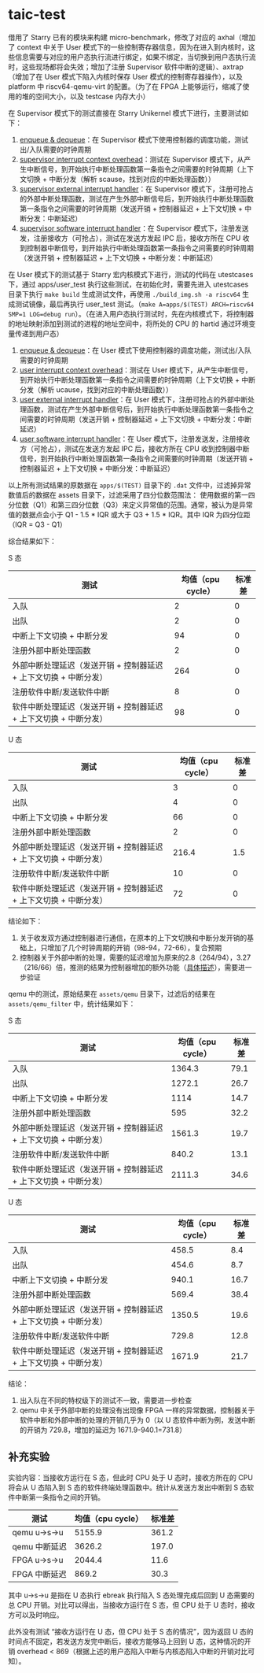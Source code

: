 # taic-test

借用了 Starry 已有的模块来构建 micro-benchmark，修改了对应的 axhal（增加了 context 中关于 User 模式下的一些控制寄存器信息，因为在进入到内核时，这些信息需要与对应的用户态执行流进行绑定，如果不绑定，当切换到用户态执行流时，这些现场都将会失效；增加了注册 Supervisor 软件中断的逻辑）、axtrap（增加了在 User 模式下陷入内核时保存 User 模式的控制寄存器操作），以及 platform 中 riscv64-qemu-virt 的配置。（为了在 FPGA 上能够运行，缩减了使用的堆的空间大小，以及 testcase 内存大小）

在 Supervisor 模式下的测试直接在 Starry Unikernel 模式下进行，主要测试如下：

1. [enqueue & dequeue](./apps/enq_deq_test/)：在 Supervisor 模式下使用控制器的调度功能，测试出/入队需要的时钟周期
2. [supervisor interrupt context overhead](./apps/sintcontext/)：测试在 Supervisor 模式下，从产生中断信号，到开始执行中断处理函数第一条指令之间需要的时钟周期（上下文切换 + 中断分发（解析 scause，找到对应的中断处理函数））
3. [supervisor external interrupt handler](./apps/sextint_latency/)：在 Supervisor 模式下，注册可抢占的外部中断处理函数，测试在产生外部中断信号后，到开始执行中断处理函数第一条指令之间需要的时钟周期（发送开销 + 控制器延迟 + 上下文切换 + 中断分发：中断延迟）
4. [supervisor software interrupt handler](./apps/sextint_latency/)：在 Supervisor 模式下，注册发送发，注册接收方（可抢占），测试在发送方发起 IPC 后，接收方所在 CPU 收到控制器中断信号，到开始执行中断处理函数第一条指令之间需要的时钟周期（发送开销 + 控制器延迟 + 上下文切换 + 中断分发：中断延迟）

在 User 模式下的测试基于 Starry 宏内核模式下进行，测试的代码在 utestcases 下，通过 apps/user_test 执行这些测试，在初始化时，需要先进入 utestcases 目录下执行 `make build` 生成测试文件，再使用 `./build_img.sh -a riscv64` 生成测试镜像，最后再执行 user_test 测试。（`make A=apps/$(TEST) ARCH=riscv64 SMP=1 LOG=debug run`）。（在进入用户态执行测试时，先在内核模式下，将控制器的地址映射添加到测试的进程的地址空间中，将所处的 CPU 的 hartid 通过环境变量传递到用户态）

1. [enqueue & dequeue](./utestcases/src/bin/user_enq_deq.rs)：在 User 模式下使用控制器的调度功能，测试出/入队需要的时钟周期
2. [user interrupt context overhead](./utestcases/src/bin/user_int_context.rs)：测试在 User 模式下，从产生中断信号，到开始执行中断处理函数第一条指令之间需要的时钟周期（上下文切换 + 中断分发（解析 ucause，找到对应的中断处理函数））
3. [user external interrupt handler](./apps/sextint_latency/)：在 User 模式下，注册可抢占的外部中断处理函数，测试在产生外部中断信号后，到开始执行中断处理函数第一条指令之间需要的时钟周期（发送开销 + 控制器延迟 + 上下文切换 + 中断分发：中断延迟）
4. [user software interrupt handler](./apps/sextint_latency/)：在 User 模式下，注册发送发，注册接收方（可抢占），测试在发送方发起 IPC 后，接收方所在 CPU 收到控制器中断信号，到开始执行中断处理函数第一条指令之间需要的时钟周期（发送开销 + 控制器延迟 + 上下文切换 + 中断分发：中断延迟）

以上所有测试结果的原数据在 `apps/$(TEST)` 目录下的 `.dat` 文件中，过滤掉异常数值后的数据在 assets 目录下，过滤采用了四分位数范围法：
    使用数据的第一四分位数（Q1）和第三四分位数（Q3）来定义异常值的范围。通常，被认为是异常值的数据点会小于 Q1 - 1.5 * IQR 或大于 Q3 + 1.5 * IQR。其中 IQR 为四分位距（IQR = Q3 - Q1）

综合结果如下：

S 态

| 测试                                                              | 均值（cpu cycle） | 标准差 |
| ----------------------------------------------------------------- | ----------------- | ------ |
| 入队                                                              | 2                 | 0      |
| 出队                                                              | 2                 | 0      |
| 中断上下文切换 + 中断分发                                         | 94                | 0      |
| 注册外部中断处理函数                                              | 2                 | 0      |
| 外部中断处理延迟（发送开销 + 控制器延迟 + 上下文切换 + 中断分发） | 264               | 0      |
| 注册软件中断/发送软件中断                                         | 8                 | 0      |
| 软件中断处理延迟（发送开销 + 控制器延迟 + 上下文切换 + 中断分发） | 98                | 0      |

U 态

| 测试                                                              | 均值（cpu cycle） | 标准差 |
| ----------------------------------------------------------------- | ----------------- | ------ |
| 入队                                                              | 3                 | 0      |
| 出队                                                              | 4                 | 0      |
| 中断上下文切换 + 中断分发                                         | 66                | 0      |
| 注册外部中断处理函数                                              | 2                 | 0      |
| 外部中断处理延迟（发送开销 + 控制器延迟 + 上下文切换 + 中断分发） | 216.4             | 1.5    |
| 注册软件中断/发送软件中断                                         | 10                | 0      |
| 软件中断处理延迟（发送开销 + 控制器延迟 + 上下文切换 + 中断分发） | 72                | 0      |

结论如下：
1. 关于收发双方通过控制器进行通信，在原本的上下文切换和中断分发开销的基础上，只增加了几个时钟周期的开销（98-94，72-66），复合预期
2. 控制器关于外部中断的处理，需要的延迟增加为原来的2.8（264/94），3.27（216/66）倍，推测的结果为控制器增加的额外功能（[具体描述](https://github.com/taic-repo/taic-rocket-chip/blob/f8c44c73c352232ea2245061c091d0488b5a0985/docs/hd_global_queue.md#%E5%A4%96%E9%83%A8%E4%B8%AD%E6%96%AD)），需要进一步验证

qemu 中的测试，原始结果在 `assets/qemu` 目录下，过滤后的结果在 `assets/qemu_filter` 中，统计结果如下：

S 态

| 测试                                                              | 均值（cpu cycle） | 标准差 |
| ----------------------------------------------------------------- | ----------------- | ------ |
| 入队                                                              | 1364.3            | 79.1   |
| 出队                                                              | 1272.1            | 26.7   |
| 中断上下文切换 + 中断分发                                         | 1114              | 14.7   |
| 注册外部中断处理函数                                              | 595               | 32.2   |
| 外部中断处理延迟（发送开销 + 控制器延迟 + 上下文切换 + 中断分发） | 1561.3            | 19.7   |
| 注册软件中断/发送软件中断                                         | 840.2             | 13.1   |
| 软件中断处理延迟（发送开销 + 控制器延迟 + 上下文切换 + 中断分发） | 2111.3            | 34.6   |

U 态

| 测试                                                              | 均值（cpu cycle） | 标准差 |
| ----------------------------------------------------------------- | ----------------- | ------ |
| 入队                                                              | 458.5             | 8.4    |
| 出队                                                              | 454.6             | 8.7    |
| 中断上下文切换 + 中断分发                                         | 940.1             | 16.7   |
| 注册外部中断处理函数                                              | 569.4             | 38.4   |
| 外部中断处理延迟（发送开销 + 控制器延迟 + 上下文切换 + 中断分发） | 1350.5            | 19.6   |
| 注册软件中断/发送软件中断                                         | 729.8             | 12.8   |
| 软件中断处理延迟（发送开销 + 控制器延迟 + 上下文切换 + 中断分发） | 1671.9            | 21.7   |

结论：

1. 出入队在不同的特权级下的测试不一致，需要进一步检查
2. qemu 中关于外部中断的处理没有出现像 FPGA 一样的异常数据，控制器关于软件中断和外部中断的处理的开销几乎为 0（以 U 态软件中断为例，发送中断的开销为 729.8，增加的延迟为 1671.9-940.1=731.8）

## 补充实验

实验内容：当接收方运行在 S 态，但此时 CPU 处于 U 态时，接收方所在的 CPU 将会从 U 态陷入到 S 态的软件终端处理函数中。统计从发送方发出中断到 S 态软件中断第一条指令之间的开销。

| 测试          | 均值（cpu cycle） | 标准差 |
| ------------- | ----------------- | ------ |
| qemu u->s->u  | 5155.9            | 361.2  |
| qemu 中断延迟 | 3626.2            | 197.0  |
| FPGA u->s->u  | 2044.4            | 11.6   |
| FPGA 中断延迟 | 869.2             | 30.3   |

其中 u->s->u 是指在 U 态执行 ebreak 执行陷入 S 态处理完成后回到 U 态需要的总 CPU 开销。对比可以得出，当接收方运行在 S 态，但 CPU 处于 U 态时，接收方可以及时响应。

此外没有测试 “接收方运行在 U 态，但 CPU 处于 S 态的情况”，因为返回 U 态的时间点不固定，若发送方发完中断后，接收方能够马上回到 U 态，这种情况的开销 overhead < 869（根据上述的用户态陷入中断与内核态陷入中断的开销对比可知）。
